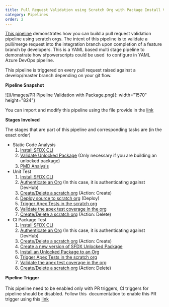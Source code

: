 ```yaml
---
title: Pull Request Validation using Scratch Org with Package Install Validation
category: Pipelines
order: 2
---
```


[This pipeline](https://raw.githubusercontent.com/azlamsalam/sfpowerscripts/release/SamplePipelines/sfpowerscripts-sample-pipelines/BuildDefinitions/pr-multi-stage-pipeline-validation.yml) demonstrates how you can build a pull request validation pipeline using scratch orgs. The intent of this pipeline is to validate a pull/merge request into the integration branch upon completion of a feature branch by developers. This is a YAML based multi stage pipeline to demonstrate how sfpowerscripts could be used&nbsp; to configure in YAML Azure DevOps pipeline.

This pipeline is triggered on every pull request raised against a develop/master branch depending on your git flow.

**Pipeline Snapshot**

![](/images/PR Pipeline Validation with Package.png){: width="1570" height="824"}

You can import and modify this pipeline using the file provide in the [link](https://raw.githubusercontent.com/azlamsalam/sfpowerscripts/release/SamplePipelines/sfpowerscripts-sample-pipelines/BuildDefinitions/pr-multi-stage-pipeline-validation.yml)

**Stages Involved**

The stages that are part of this pipeline and corresponding tasks are (in the exact order)

* Static Code Analysis
  1. [Install SFDX CLI](/Tasks/Common-Utility-Tasks/Install%20SFDX%20CLI/)
  2. [Validate Unlocked Package](/Tasks/Common-Utility-Tasks/Validate%20Unlocked%20Package/) (Only necessary if you are building an unlocked package)
  3. [PMD Analysis](/Tasks/Testing%20Tasks/Analyse%20apex%20code%20using%20PMD/)
* Unit Test
  1. [Install SFDX CLI](/Tasks/Common-Utility-Tasks/Install%20SFDX%20CLI/)
  2. [Authenticate an Org](/Tasks/Common-Utility-Tasks/Authenticate%20an%20Org/) (In this case, it is authenticating against DevHub)
  3. [Create/Delete a scratch org](/Tasks/Common-Utility-Tasks/Create%20and%20Delete%20a%20Scratch%20Org/) (Action: Create)
  4. [Deploy source to scratch org](/Tasks/Deployment-Tasks/Deploy%20Source%20to%20Org/) (Deploy)
  5. [Trigger Apex Tests in the scratch org](/Tasks/Testing%20Tasks/Trigger%20Apex%20Test/)
  6. [Validate the apex test coverage in the org](/Tasks/Testing%20Tasks/Validate%20Apex%20Test/)
  7. [Create/Delete a scratch org](/Tasks/Common-Utility-Tasks/Create%20and%20Delete%20a%20Scratch%20Org/) (Action: Delete)
* CI Package Test
  1. [Install SFDX CLI](/Tasks/Common-Utility-Tasks/Install%20SFDX%20CLI/)
  2. [Authenticate an Org](/Tasks/Common-Utility-Tasks/Authenticate%20an%20Org/) (In this case, it is authenticating against DevHub)
  3. [Create/Delete a scratch org](/Tasks/Common-Utility-Tasks/Create%20and%20Delete%20a%20Scratch%20Org/) (Action: Create)
  4. [Create a new version of SFDX Unlocked Package](/Tasks/Packaging-Tasks/Create%20SFDX%20Unlocked%20Package/)
  5. [Install an Unlocked Package to an Org](/Tasks/Deployment-Tasks/Install%20an%20Unlocked%20Package/)
  6. [Trigger Apex Tests in the scratch org](/Tasks/Testing%20Tasks/Trigger%20Apex%20Test/)
  7. [Validate the apex test coverage in the org](/Tasks/Testing%20Tasks/Validate%20Apex%20Test/)
  8. [Create/Delete a scratch org](/Tasks/Common-Utility-Tasks/Create%20and%20Delete%20a%20Scratch%20Org/) (Action: Delete)

**Pipeline Trigger**<br><br>This pipeline need to be enabled only with PR triggers, CI triggers for pipeline should be disabled. Follow this&nbsp; documentation to enable this PR trigger using this [link](https://docs.microsoft.com/en-us/azure/devops/pipelines/build/triggers?view=azure-devops&amp;tabs=classic)

&nbsp;
